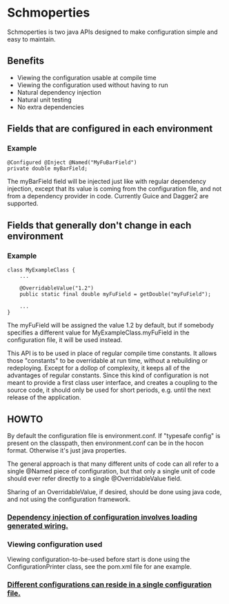# Schmoperties
Schmoperties is two java APIs designed to make configuration simple and easy to maintain.

## Benefits
* Viewing the configuration usable at compile time
* Viewing the configuration used without having to run
* Natural dependency injection
* Natural unit testing
* No extra dependencies

## Fields that are configured in each environment
### Example
	@Configured @Inject @Named("MyFuBarField")
	private double myBarField;

The myBarField field will be injected just like with regular dependency injection,
except that its value is coming from the configuration file,
and not from a dependency provider in code. Currently Guice and Dagger2 are supported.

## Fields that generally don't change in each environment
### Example
	class MyExampleClass {
		...
	
		@OverridableValue("1.2")
		public static final double myFuField = getDouble("myFuField");
	
		...
	}

The myFuField will be assigned the value 1.2 by default,
but if somebody specifies a different value for MyExampleClass.myFuField in the configuration file,
it will be used instead.

This API is to be used in place of regular compile time constants.
It allows those "constants" to be overridable at run time, without a rebuilding or redeploying.
Except for a dollop of complexity, it keeps all of the advantages of regular constants.
Since this kind of configuration is not meant to provide a first class user interface,
and creates a coupling to the source code,
it should only be used for short periods,
e.g. until the next release of the application.

## HOWTO

By default the configuration file is environment.conf. If "typesafe config" is present on the classpath,
then environment.conf can be in the hocon format. Otherwise it's just java properties.

The general approach is that many different units of code can all refer to a single @Named piece of configuration,
but that only a single unit of code should ever refer directly to a single @OverridableValue field.

Sharing of an OverridableValue, if desired, should be done using java code, and not using the configuration framework.

### [Dependency injection of configuration involves loading generated wiring.](doc/DependencyInjection.md)

### Viewing configuration used

Viewing configuration-to-be-used before start is done using the ConfigurationPrinter class,
see the pom.xml file for ane example.

### [Different configurations can reside in a single configuration file.](doc/Multiple.md)


